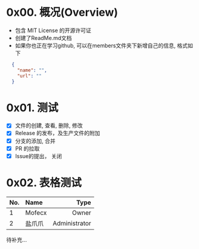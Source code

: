 # 0x00. 概况(Overview)
- 包含 MIT License 的开源许可证
- 创建了ReadMe.md文档
- 如果你也正在学习github, 可以在members文件夹下新增自己的信息, 格式如下
```json
  {
    "name": "",
    "url": ""
  }
```
# 0x01. 测试
- [x] 文件的创建, 查看, 删除, 修改
- [x] Release 的发布，及生产文件的附加
- [x] 分支的添加, 合并
- [x] PR 的拉取
- [x] Issue的提出， 关闭
# 0x02. 表格测试
|No.|Name|Type|
|:--|:---|---:|
|1|Mofecx|Owner|
|2|盐爪爪|Administrator|

待补充...
